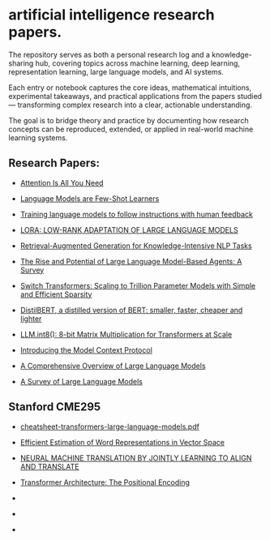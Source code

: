 # artificial intelligence research papers.

The repository serves as both a personal research log and a knowledge-sharing hub, covering topics across machine learning, deep learning, representation learning, large language models, and AI systems.

Each entry or notebook captures the core ideas, mathematical intuitions, experimental takeaways, and practical applications from the papers studied — transforming complex research into a clear, actionable understanding.

The goal is to bridge theory and practice by documenting how research concepts can be reproduced, extended, or applied in real-world machine learning systems.



## Research Papers:

- [Attention Is All You Need](https://arxiv.org/pdf/1706.03762)

- [Language Models are Few-Shot Learners](https://arxiv.org/pdf/2005.14165)

- [Training language models to follow instructions with human feedback](https://arxiv.org/pdf/2203.02155)

- [LORA: LOW-RANK ADAPTATION OF LARGE LANGUAGE MODELS](https://arxiv.org/pdf/2106.09685)

- [Retrieval-Augmented Generation for Knowledge-Intensive NLP Tasks](https://arxiv.org/pdf/2005.11401)

- [The Rise and Potential of Large Language Model-Based Agents: A Survey](https://arxiv.org/pdf/2309.07864)

- [Switch Transformers: Scaling to Trillion Parameter Models with Simple and Efficient Sparsity](https://arxiv.org/pdf/2101.03961)

- [DistilBERT, a distilled version of BERT: smaller, faster, cheaper and lighter](https://arxiv.org/pdf/1910.01108)

- [LLM.int8(): 8-bit Matrix Multiplication for Transformers at Scale](https://arxiv.org/pdf/2208.07339)

- [Introducing the Model Context Protocol](https://www.anthropic.com/news/model-context-protocol)

- [A Comprehensive Overview of Large Language Models](https://arxiv.org/pdf/2307.06435)

- [A Survey of Large Language Models](https://arxiv.org/pdf/2303.18223)


## Stanford CME295

- [cheatsheet-transformers-large-language-models.pdf](https://github.com/afshinea/stanford-cme-295-transformers-large-language-models/blob/main/en/cheatsheet-transformers-large-language-models.pdf)

- [Efficient Estimation of Word Representations in Vector Space](https://arxiv.org/pdf/1301.3781)

- [NEURAL MACHINE TRANSLATION BY JOINTLY LEARNING TO ALIGN AND TRANSLATE](https://arxiv.org/pdf/1409.0473)

- [Transformer Architecture: The Positional Encoding](https://kazemnejad.com/blog/transformer_architecture_positional_encoding/)

- []()

- []()

- []()
